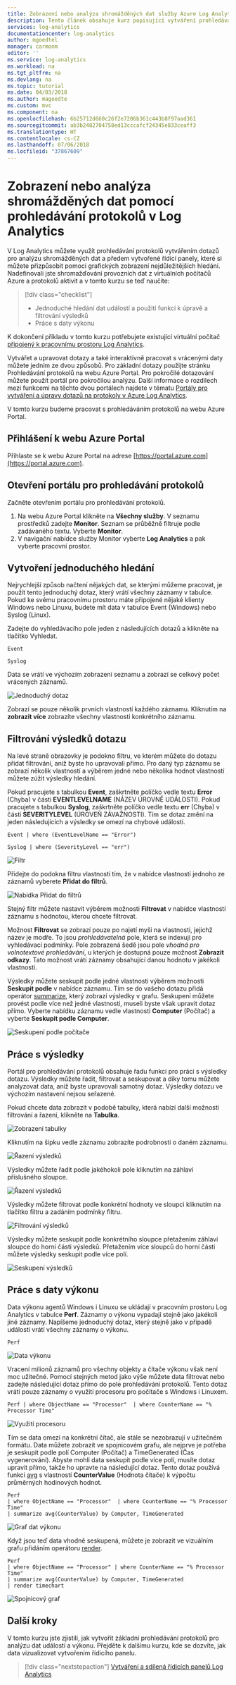 ```yaml
---
title: Zobrazení nebo analýza shromážděných dat služby Azure Log Analytics | Microsoft Docs
description: Tento článek obsahuje kurz popisující vytváření prohledávání protokolů a analýzu dat uložených v prostředku Log Analytics pomocí portálu pro prohledávání protokolů.  Tento kurz zahrnuje spuštění několika jednoduchých dotazů, které vrátí různé typy dat, a analýzu výsledků.
services: log-analytics
documentationcenter: log-analytics
author: mgoedtel
manager: carmonm
editor: ''
ms.service: log-analytics
ms.workload: na
ms.tgt_pltfrm: na
ms.devlang: na
ms.topic: tutorial
ms.date: 04/03/2018
ms.author: magoedte
ms.custom: mvc
ms.component: na
ms.openlocfilehash: 6b25712d660c26f2e7206b361c443b8f97aad361
ms.sourcegitcommit: ab3b2482704758ed13cccafcf24345e833ceaff3
ms.translationtype: HT
ms.contentlocale: cs-CZ
ms.lasthandoff: 07/06/2018
ms.locfileid: "37867609"
---
```

# <a name="view-or-analyze-data-collected-with-log-analytics-log-search"></a>Zobrazení nebo analýza shromážděných dat pomocí prohledávání protokolů v Log Analytics

V Log Analytics můžete využít prohledávání protokolů vytvářením dotazů pro analýzu shromážděných dat a předem vytvořené řídicí panely, které si můžete přizpůsobit pomocí grafických zobrazení nejdůležitějších hledání.  Nadefinovali jste shromažďování provozních dat z virtuálních počítačů Azure a protokolů aktivit a v tomto kurzu se teď naučíte:

> [!div class="checklist"]
> * Jednoduché hledání dat událostí a použití funkcí k úpravě a filtrování výsledků 
> * Práce s daty výkonu

K dokončení příkladu v tomto kurzu potřebujete existující virtuální počítač [připojený k pracovnímu prostoru Log Analytics](log-analytics-quick-collect-azurevm.md).  

Vytvářet a upravovat dotazy a také interaktivně pracovat s vrácenými daty můžete jedním ze dvou způsobů.  Pro základní dotazy použijte stránku Prohledávání protokolů na webu Azure Portal. Pro pokročilé dotazování můžete použít portál pro pokročilou analýzu. Další informace o rozdílech mezi funkcemi na těchto dvou portálech najdete v tématu [Portály pro vytváření a úpravy dotazů na protokoly v Azure Log Analytics](log-analytics-log-search-portals.md).

V tomto kurzu budeme pracovat s prohledáváním protokolů na webu Azure Portal. 

## <a name="log-in-to-azure-portal"></a>Přihlášení k webu Azure Portal
Přihlaste se k webu Azure Portal na adrese [https://portal.azure.com](https://portal.azure.com). 

## <a name="open-the-log-search-portal"></a>Otevření portálu pro prohledávání protokolů 
Začněte otevřením portálu pro prohledávání protokolů.   

1. Na webu Azure Portal klikněte na **Všechny služby**. V seznamu prostředků zadejte **Monitor**. Seznam se průběžně filtruje podle zadávaného textu. Vyberte **Monitor**.
2. V navigační nabídce služby Monitor vyberte **Log Analytics** a pak vyberte pracovní prostor.

## <a name="create-a-simple-search"></a>Vytvoření jednoduchého hledání
Nejrychlejší způsob načtení nějakých dat, se kterými můžeme pracovat, je použít tento jednoduchý dotaz, který vrátí všechny záznamy v tabulce.  Pokud ke svému pracovnímu prostoru máte připojené nějaké klienty Windows nebo Linuxu, budete mít data v tabulce Event (Windows) nebo Syslog (Linux).

Zadejte do vyhledávacího pole jeden z následujících dotazů a klikněte na tlačítko Vyhledat.  

```
Event
```
```
Syslog
```

Data se vrátí ve výchozím zobrazení seznamu a zobrazí se celkový počet vrácených záznamů.

![Jednoduchý dotaz](media/log-analytics-tutorial-viewdata/log-analytics-portal-eventlist-01.png)

Zobrazí se pouze několik prvních vlastností každého záznamu.  Kliknutím na **zobrazit více** zobrazíte všechny vlastnosti konkrétního záznamu.

## <a name="filter-results-of-the-query"></a>Filtrování výsledků dotazu
Na levé straně obrazovky je podokno filtru, ve kterém můžete do dotazu přidat filtrování, aniž byste ho upravovali přímo.  Pro daný typ záznamu se zobrazí několik vlastností a výběrem jedné nebo několika hodnot vlastností můžete zúžit výsledky hledání.

Pokud pracujete s tabulkou **Event**, zaškrtněte políčko vedle textu **Error** (Chyba) v části **EVENTLEVELNAME** (NÁZEV ÚROVNĚ UDÁLOSTI).   Pokud pracujete s tabulkou **Syslog**, zaškrtněte políčko vedle textu **err** (Chyba) v části **SEVERITYLEVEL** (ÚROVEŇ ZÁVAŽNOSTI).  Tím se dotaz změní na jeden následujících a výsledky se omezí na chybové události.

```
Event | where (EventLevelName == "Error")
```
```
Syslog | where (SeverityLevel == "err")
```

![Filtr](media/log-analytics-tutorial-viewdata/log-analytics-portal-eventlist-02.png)

Přidejte do podokna filtru vlastnosti tím, že v nabídce vlastností jednoho ze záznamů vyberete **Přidat do filtrů**.

![Nabídka Přidat do filtrů](media/log-analytics-tutorial-viewdata/log-analytics-portal-eventlist-03.png)

Stejný filtr můžete nastavit výběrem možnosti **Filtrovat** v nabídce vlastností záznamu s hodnotou, kterou chcete filtrovat.  

Možnost **Filtrovat** se zobrazí pouze po najetí myši na vlastnosti, jejichž název je modře.  To jsou *prohledávatelná* pole, která se indexují pro vyhledávací podmínky.  Pole zobrazená šedě jsou pole *vhodná pro volnotextové prohledávání*, u kterých je dostupná pouze možnost **Zobrazit odkazy**.  Tato možnost vrátí záznamy obsahující danou hodnotu v jakékoli vlastnosti.

Výsledky můžete seskupit podle jedné vlastnosti výběrem možnosti **Seskupit podle** v nabídce záznamu.  Tím se do vašeho dotazu přidá operátor [summarize](https://docs.loganalytics.io/docs/Language-Reference/Tabular-operators/summarize-operator), který zobrazí výsledky v grafu.  Seskupení můžete provést podle více než jedné vlastnosti, museli byste však upravit dotaz přímo.  Vyberte nabídku záznamu vedle vlastnosti **Computer** (Počítač) a vyberte **Seskupit podle Computer**.  

![Seskupení podle počítače](media/log-analytics-tutorial-viewdata/log-analytics-portal-eventlist-04.png)

## <a name="work-with-results"></a>Práce s výsledky
Portál pro prohledávání protokolů obsahuje řadu funkcí pro práci s výsledky dotazu.  Výsledky můžete řadit, filtrovat a seskupovat a díky tomu můžete analyzovat data, aniž byste upravovali samotný dotaz.  Výsledky dotazu ve výchozím nastavení nejsou seřazené.

Pokud chcete data zobrazit v podobě tabulky, která nabízí další možnosti filtrování a řazení, klikněte na **Tabulka**.  

![Zobrazení tabulky](media/log-analytics-tutorial-viewdata/log-search-portal-table-01.png)

Kliknutím na šipku vedle záznamu zobrazíte podrobnosti o daném záznamu.

![Řazení výsledků](media/log-analytics-tutorial-viewdata/log-search-portal-table-02.png)

Výsledky můžete řadit podle jakéhokoli pole kliknutím na záhlaví příslušného sloupce.

![Řazení výsledků](media/log-analytics-tutorial-viewdata/log-search-portal-table-03.png)

Výsledky můžete filtrovat podle konkrétní hodnoty ve sloupci kliknutím na tlačítko filtru a zadáním podmínky filtru.

![Filtrování výsledků](media/log-analytics-tutorial-viewdata/log-search-portal-table-04.png)

Výsledky můžete seskupit podle konkrétního sloupce přetažením záhlaví sloupce do horní části výsledků.  Přetažením více sloupců do horní části můžete výsledky seskupit podle více polí.

![Seskupení výsledků](media/log-analytics-tutorial-viewdata/log-search-portal-table-05.png)


## <a name="work-with-performance-data"></a>Práce s daty výkonu
Data výkonu agentů Windows i Linuxu se ukládají v pracovním prostoru Log Analytics v tabulce **Perf**.  Záznamy o výkonu vypadají stejně jako jakékoli jiné záznamy. Napíšeme jednoduchý dotaz, který stejně jako v případě událostí vrátí všechny záznamy o výkonu.

```
Perf
```

![Data výkonu](media/log-analytics-tutorial-viewdata/log-analytics-portal-perfsearch-01.png)

Vracení milionů záznamů pro všechny objekty a čítače výkonu však není moc užitečné.  Pomocí stejných metod jako výše můžete data filtrovat nebo zadejte následující dotaz přímo do pole prohledávání protokolů.  Tento dotaz vrátí pouze záznamy o využití procesoru pro počítače s Windows i Linuxem.

```
Perf | where ObjectName == "Processor"  | where CounterName == "% Processor Time"
```

![Využití procesoru](media/log-analytics-tutorial-viewdata/log-analytics-portal-perfsearch-02.png)

Tím se data omezí na konkrétní čítač, ale stále se nezobrazují v užitečném formátu.  Data můžete zobrazit ve spojnicovém grafu, ale nejprve je potřeba je seskupit podle polí Computer (Počítač) a TimeGenerated (Čas vygenerování).  Abyste mohli data seskupit podle více polí, musíte dotaz upravit přímo, takže ho upravte na následující dotaz.  Tento dotaz používá funkci [avg](https://docs.loganalytics.io/docs/Language-Reference/Aggregation-functions/avg()) s vlastností **CounterValue** (Hodnota čítače) k výpočtu průměrných hodinových hodnot.

```
Perf  
| where ObjectName == "Processor"  | where CounterName == "% Processor Time"
| summarize avg(CounterValue) by Computer, TimeGenerated
```

![Graf dat výkonu](media/log-analytics-tutorial-viewdata/log-analytics-portal-perfsearch-03.png)

Když jsou teď data vhodně seskupená, můžete je zobrazit ve vizuálním grafu přidáním operátoru [render](https://docs.loganalytics.io/docs/Language-Reference/Tabular-operators/render-operator).  

```
Perf  
| where ObjectName == "Processor" | where CounterName == "% Processor Time" 
| summarize avg(CounterValue) by Computer, TimeGenerated 
| render timechart
```

![Spojnicový graf](media/log-analytics-tutorial-viewdata/log-analytics-portal-linechart-01.png)

## <a name="next-steps"></a>Další kroky
V tomto kurzu jste zjistili, jak vytvořit základní prohledávání protokolů pro analýzu dat událostí a výkonu.  Přejděte k dalšímu kurzu, kde se dozvíte, jak data vizualizovat vytvořením řídicího panelu.

> [!div class="nextstepaction"]
> [Vytváření a sdílená řídicích panelů Log Analytics](log-analytics-tutorial-dashboards.md)
